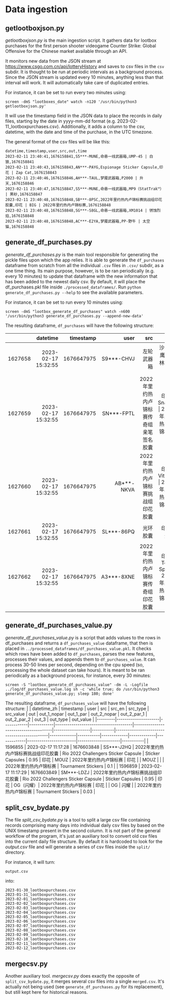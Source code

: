 # Data ingestion

## getlootboxjson.py

*getlootboxjson.py* is the main ingestion script. It gathers data for lootbox purchases for the first person shooter videogame Counter Strike: Global Offensive for the Chinese market available through an API. 

It monitors new data from the JSON stream at https://www.csgo.com.cn/api/lotteryHistory and saves to csv files in the `csv` subdir. It is thought to be run at periodic intervals as a background process. Since the JSON stream is updated every 10 minutes, anything less than that interval will work. It will automatically take care of duplicated entries.

For instance, it can be set to run every two minutes using:

`screen -dmS "lootboxes_date" watch -n120 '/usr/bin/python3 getlootboxjson.py'` 


It will use the timestamp field in the JSON data to place the records in daily files, starting by the date in yyyy-mm-dd format (e.g. 2023-02-11_lootboxpurchases.csv). Additionally, it adds a column to the csv, datetime, with the date and time of the purchase, in the UTC timezone.

The general format of the csv files will be like this:

```
datetime,timestamp,user,src,out,time
2023-02-11 23:40:41,1676158841,S5***-MUNE,命悬一线武器箱,UMP-45 | 白狼,1676158841
2023-02-11 23:40:43,1676158843,AN***-PAYG,Espionage Sticker Capsule,印花 | Zap Cat,1676158843
2023-02-11 23:40:46,1676158846,AH***-TAUL,梦魇武器箱,P2000 | 升天,1676158846
2023-02-11 23:40:47,1676158847,S5***-MUNE,命悬一线武器箱,MP9（StatTrak™） | 黑砂,1676158847
2023-02-11 23:40:48,1676158848,SB***-8PSC,2022年里约热内卢锦标赛挑战组印花胶囊,印花 | BIG | 2022年里约热内卢锦标赛,1676158848
2023-02-11 23:40:48,1676158848,SG***-S8GL,命悬一线武器箱,XM1014 | 锈蚀烈焰,1676158848
2023-02-11 23:40:48,1676158848,AC***-E2YA,梦魇武器箱,PP-野牛 | 太空猫,1676158848
```

## generate_df_purchases.py

*generate_df_purchases.py* is the main tool responsible for generating the pickle files upon which the app relies. It is able to generate the `df_purchases` dataframe from scratch from all the individual `.csv` files in `.csv/` subdir, as a one time thing. Its main purpose, however, is to be ran periodically (e.g. every 10 minutes) to update that dataframe with the new information that has been added to the newest daily csv. By default, it will place the df_purchases.pkl file inside `./processed_dataframes/`. Run `python generate_df_purchases.py --help` to see the available parameters.

For instance, it can be set to run every 10 minutes using:

`screen -dmS "lootbox_generate_df_purchases" watch -n600 '/usr/bin/python3 generate_df_purchases.py --append-new-data'` 

The resulting dataframe, `df_purchases` will have the following structure:

|         |            datetime |  timestamp |       user |                                      src |                                           out |       time |
|--------:|--------------------:|-----------:|-----------:|-----------------------------------------:|----------------------------------------------:|-----------:|
| 1627658 | 2023-02-17 15:32:55 | 1676647975 | S9***-CHVJ |                               左轮武器箱 |                        沙漠之鹰 \| 科林斯遗产 | 1676647975 |
| 1627659 | 2023-02-17 15:32:55 | 1676647975 | SN***-FPTL | 2022年里约热内卢锦标赛传奇组亲笔签名胶囊 |      印花 \| Snappi \| 2022年里约热内卢锦标赛 | 1676647975 |
| 1627660 | 2023-02-17 15:32:55 | 1676647975 | AB***-NKVA |     2022年里约热内卢锦标赛挑战组印花胶囊 |    印花 \| Vitality \| 2022年里约热内卢锦标赛 | 1676647975 |
| 1627661 | 2023-02-17 15:32:55 | 1676647975 | SL***-86PQ |                                 光环胶囊 |                                  印花 \| 烂钱 | 1676647975 |
| 1627662 | 2023-02-17 15:32:55 | 1676647975 | A3***-8XNE |     2022年里约热内卢锦标赛传奇组印花胶囊 | 印花 \| Team Spirit \| 2022年里约热内卢锦标赛 | 1676647975 |

## generate_df_purchases_value.py

*generate_df_purchases_value.py* is a script that adds values to the rows in df_purchases and returns a `df_purchases_value` dataframe, that then is placed in `../processed_dataframes/df_purchases_value.pkl`. It checks which rows have been added to `df_purchases`, parses the new features, processes their values, and appends them to `df_purchases_value`. It can process 30-50 lines per second, depending on the cpu speed (so, processing the whole dataset can take hours). It is meant to be ran periodically as a background process, for instance, every 30 minutes:

`screen -S "lootbox_generate_df_purchases_value" -dm -L -Logfile ../log/df_purchases_value.log sh -c 'while true; do /usr/bin/python3 generate_df_purchases_value.py; sleep 180; done'` 

The resulting dataframe, `df_purchases_value` will have the following structure:
|         | datetime_zh         | timestamp  | user       | src                                  | src_en                               | src_type         | src_value | out                                         | out_1_nopar | out_1_par | out_2_nopar | out_2_par_1 | out_2_par_2 | out_3                  | out_type            | out_value |
|---------|---------------------|------------|------------|--------------------------------------|--------------------------------------|------------------|-----------|---------------------------------------------|-------------|-----------|-------------|-------------|-------------|------------------------|---------------------|-----------|
| 1596855 | 2023-02-17 11:17:28 | 1676603848 | SS***-J2HQ | 2022年里约热内卢锦标赛挑战组印花胶囊 | Rio 2022 Challengers Sticker Capsule | Sticker Capsules | 0.95      | 印花 \| MOUZ \| 2022年里约热内卢锦标赛      | 印花        |           | MOUZ        |             |             | 2022年里约热内卢锦标赛 | Tournament Stickers | 0.1       |
| 1596859 | 2023-02-17 11:17:29 | 1676603849 | SM***-LDZJ | 2022年里约热内卢锦标赛挑战组印花胶囊 | Rio 2022 Challengers Sticker Capsule | Sticker Capsules | 0.95      | 印花 \| OG（闪耀）\| 2022年里约热内卢锦标赛 | 印花        |           | OG          | 闪耀        |             | 2022年里约热内卢锦标赛 | Tournament Stickers | 0.03      |



## split_csv_bydate.py

The file *split_csv_bydate.py* is a tool to split a large csv file containing records comprising many days into individual daily csv files by based on the UNIX timestamp present in the second column. It is not part of the general workflow of the program, it's just an auxiliary tool to convert old csv files into the current daily file structure. By default it is hardcoded to look for the *output.csv* file and will generate a series of csv files inside the `split/` directory.

For instance, it will turn:

```output.csv```

into:
 
```
2023-01-30_lootboxpurchases.csv
2023-01-31_lootboxpurchases.csv
2023-02-01_lootboxpurchases.csv
2023-02-02_lootboxpurchases.csv
2023-02-03_lootboxpurchases.csv
2023-02-04_lootboxpurchases.csv
2023-02-05_lootboxpurchases.csv
2023-02-06_lootboxpurchases.csv
2023-02-07_lootboxpurchases.csv
2023-02-08_lootboxpurchases.csv
2023-02-09_lootboxpurchases.csv
2023-02-10_lootboxpurchases.csv
2023-02-11_lootboxpurchases.csv
2023-02-12_lootboxpurchases.csv
```

## mergecsv.py

Another auxiliary tool. *mergecsv.py* does exactly the opposite of `split_csv_bydate.py`, it merges several csv files into a single `merged.csv`.
It's actually not being used (see `generate_df_purchases.py` for its replacement), but still kept here for historical reasons. 
